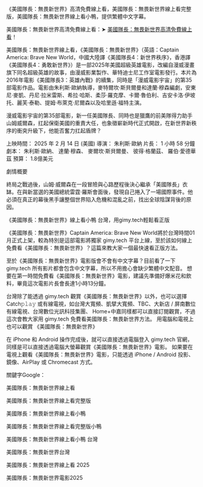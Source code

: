 《美國隊長：無畏新世界》高清免費線上看，美國隊長：無畏新世界線上看完整版，美國隊長：無畏新世界線上看小鴨，提供繁體中文字幕。

美國隊長：無畏新世界高清免費線上看：➤ [美國隊長：無畏新世界高清免費線上看](https://www.gimy.tech/2025/02/captain-america-brave-new-world-hd-gimy.html)！

美國隊長：無畏新世界線上看，《美國隊長：無畏新世界》（英語：Captain America: Brave New World，中國大陸譯《美國隊長4：新世界秩序》，香港譯《美國隊長4：勇敢新世界》）是一部2025年美國超級英雄電影，改編自漫威漫畫旗下同名超級英雄的故事，由漫威影業製作、華特迪士尼工作室電影發行。本片為2016年電影《美國隊長3：英雄內戰》的續集，同時是「漫威電影宇宙」的第35部電影作品。電影由朱利斯·歐納執導，麥特爾坎·斯貝爾曼和達蘭·穆森編劇，安東尼·麥凱、丹尼·拉米雷斯、希拉·哈斯、柔莎·羅克摩、卡爾·魯伯利、吉安卡洛·伊坡托、麗芙·泰勒、提姆·布萊克·尼爾森以及哈里遜·福特主演。

漫威電影宇宙的第35部電影，新一任美國隊長、同時也是獵鷹的前美隊得力助手山姆威爾森，扛起保衛美國的重責大任，也象徵嶄新時代正式開啟，在新世界新秩序的衝突升級下，他能否奮力扛起盾牌？

上映時間： 2025 年 2 月 14 日 (美國)
導演： 朱利斯·歐納
片長： 1 小時 58 分鐘
劇本： 朱利斯·歐納、 達蘭·穆森、 麥爾坎·斯貝爾曼、 彼得·格蘭茲、 羅伯·愛德華茲
預算： 1.8億美元

劇情概要

終局之戰過後，山姆·威爾森在一段冒險與心路歷程後決心繼承「美國隊長」衣缽。在與新當選的美國總統雷霆·羅斯會面後，發現自己捲入了一場國際事件。他必須在真正的幕後黑手讓整個世界陷入危機和混亂之前，找出全球陰謀背後的原因。

《美國隊長：無畏新世界》線上看小鴨 台灣，用gimy.tech輕鬆看正版

《美國隊長：無畏新世界》Captain America: Brave New World將於台灣時間01月正式上架，較為特別是這部電影將獨家 gimy.tech 平台上線，至於該如何線上免費看《美國隊長：無畏新世界》？這篇來教大家一個最快速看正版方法。

至於《美國隊長：無畏新世界》電影版會不會有中文字幕？目前看了一下 gimy.tech 所有影片都會包含中文字幕，所以不用擔心會缺少繁體中文配音。
想要在第一時間免費看《美國隊長：無畏新世界》電影，建議先準備好爆米花和飲料，畢竟這次電影片長會長達1小時13分鐘。

台灣除了能透過 gimy.tech 觀賞《美國隊長：無畏新世界》以外，也可以選擇 Catch𝚙𝚕𝚊𝚢 或有線電視，如台灣大寬頻、凱擘大寬頻、TBC、大新店 / 屏南數位有線電視、台灣數位光訊科技集團、 Home+中嘉同樣都可以直接訂閱觀賞，不過這次會教大家用 gimy.tech 免費看美國隊長：無畏新世界方法。
用電腦和電視上也可以觀賞 《美國隊長：無畏新世界》

在 iPhone 和 Android 操作完成後，就可以直接透過電腦登入 gimy.tech 官網，同樣是可以直接透過電腦大螢幕觀賞《美國隊長：無畏新世界》電影。
如果要在電視上觀看《美國隊長：無畏新世界》電影，只能透過 iPhone / Android 投影、鏡像、AirPlay 或 Chromecast 方式。

關鍵字Google：

美國隊長：無畏新世界線上看

美國隊長：無畏新世界線上看完整版

美國隊長：無畏新世界線上看小鴨

美國隊長：無畏新世界線上看完整版小鴨

美國隊長：無畏新世界線上看小鴨 台灣

美國隊長：無畏新世界台灣

美國隊長：無畏新世界線上看 2025

美國隊長：無畏新世界電影2025
